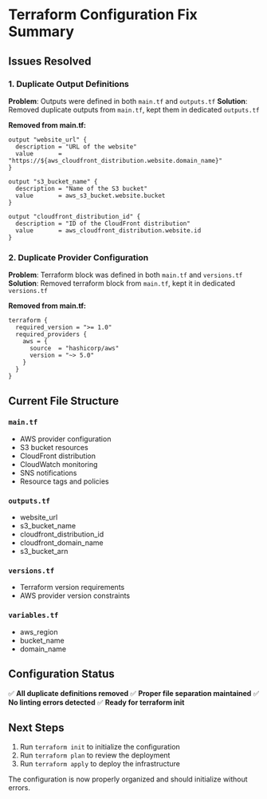 # Terraform Configuration Fix Summary

## Issues Resolved

### 1. Duplicate Output Definitions
**Problem**: Outputs were defined in both `main.tf` and `outputs.tf`
**Solution**: Removed duplicate outputs from `main.tf`, kept them in dedicated `outputs.tf`

**Removed from main.tf:**
```hcl
output "website_url" {
  description = "URL of the website"
  value       = "https://${aws_cloudfront_distribution.website.domain_name}"
}

output "s3_bucket_name" {
  description = "Name of the S3 bucket"
  value       = aws_s3_bucket.website.bucket
}

output "cloudfront_distribution_id" {
  description = "ID of the CloudFront distribution"
  value       = aws_cloudfront_distribution.website.id
}
```

### 2. Duplicate Provider Configuration
**Problem**: Terraform block was defined in both `main.tf` and `versions.tf`
**Solution**: Removed terraform block from `main.tf`, kept it in dedicated `versions.tf`

**Removed from main.tf:**
```hcl
terraform {
  required_version = ">= 1.0"
  required_providers {
    aws = {
      source  = "hashicorp/aws"
      version = "~> 5.0"
    }
  }
}
```

## Current File Structure

### `main.tf`
- AWS provider configuration
- S3 bucket resources
- CloudFront distribution
- CloudWatch monitoring
- SNS notifications
- Resource tags and policies

### `outputs.tf`
- website_url
- s3_bucket_name
- cloudfront_distribution_id
- cloudfront_domain_name
- s3_bucket_arn

### `versions.tf`
- Terraform version requirements
- AWS provider version constraints

### `variables.tf`
- aws_region
- bucket_name
- domain_name

## Configuration Status
✅ **All duplicate definitions removed**
✅ **Proper file separation maintained**
✅ **No linting errors detected**
✅ **Ready for terraform init**

## Next Steps
1. Run `terraform init` to initialize the configuration
2. Run `terraform plan` to review the deployment
3. Run `terraform apply` to deploy the infrastructure

The configuration is now properly organized and should initialize without errors.
